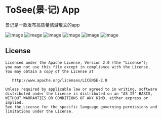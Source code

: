 ToSee(景·记) App
================

景记是一款发布高质量旅游散文的app

![image](http://o9oomuync.bkt.clouddn.com/ToSeeTIM%E5%9B%BE%E7%89%8720170501224019.png)
![image](http://o9oomuync.bkt.clouddn.com/ToSeeTIM%E5%9B%BE%E7%89%8720170416183027.png)
![image](http://o9oomuync.bkt.clouddn.com/ToSeeTIM%E5%9B%BE%E7%89%8720170416183034.png)
![image](http://o9oomuync.bkt.clouddn.com/ToSeeTIM%E5%9B%BE%E7%89%8720170501224324.png)
![image](http://o9oomuync.bkt.clouddn.com/ToSeeTIM%E5%9B%BE%E7%89%8720170501223404.png)
![image](http://o9oomuync.bkt.clouddn.com/ToSeeTIM%E5%9B%BE%E7%89%8720170416183040.png)

License
-------

    Licensed under the Apache License, Version 2.0 (the "License");
    you may not use this file except in compliance with the License.
    You may obtain a copy of the License at

       http://www.apache.org/licenses/LICENSE-2.0

    Unless required by applicable law or agreed to in writing, software
    distributed under the License is distributed on an "AS IS" BASIS,
    WITHOUT WARRANTIES OR CONDITIONS OF ANY KIND, either express or implied.
    See the License for the specific language governing permissions and
    limitations under the License.
